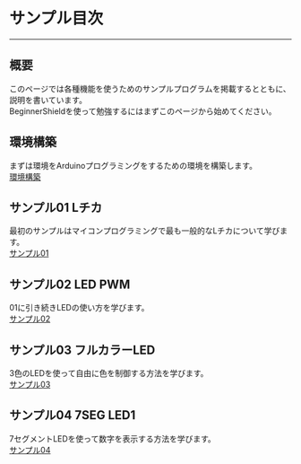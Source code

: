 # サンプル目次
---

## 概要
このページでは各種機能を使うためのサンプルプログラムを掲載するとともに、説明を書いています。  
BeginnerShieldを使って勉強するにはまずこのページから始めてください。

## 環境構築
まずは環境をArduinoプログラミングをするための環境を構築します。  
[環境構築]()

## サンプル01 Lチカ
最初のサンプルはマイコンプログラミングで最も一般的なLチカについて学びます。  
[サンプル01](Sample01_LChika)

## サンプル02 LED PWM
01に引き続きLEDの使い方を学びます。  
[サンプル02](Sample02_LEDPWM)

## サンプル03 フルカラーLED
3色のLEDを使って自由に色を制御する方法を学びます。  
[サンプル03](Sample03_FullColorLED)

## サンプル04 7SEG LED1
7セグメントLEDを使って数字を表示する方法を学びます。  
[サンプル04](Sample04_7SEG1)